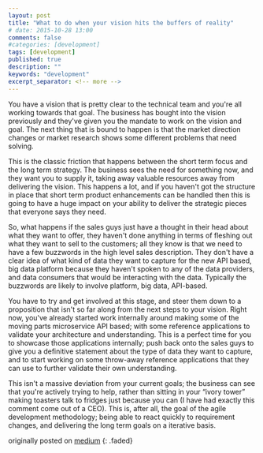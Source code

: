 ```yaml
---
layout: post
title: "What to do when your vision hits the buffers of reality"
# date: 2015-10-28 13:00
comments: false
#categories: [development]
tags: [development]
published: true
description: ""
keywords: "development"
excerpt_separator: <!-- more -->
---
```


You have a vision that is pretty clear to the technical team and you're all working towards that goal. The business has bought into the vision previously and they've given you the mandate to work on the vision and goal. The next thing that is bound to happen is that the market direction changes or market research shows some different problems that need solving.

<!-- more -->

This is the classic friction that happens between the short term focus and the long term strategy. The business sees the need for something now, and they want you to supply it, taking away valuable resources away from delivering the vision. This happens a lot, and if you haven't got the structure in place that short term product enhancements can be handled then this is going to have a huge impact on your ability to deliver the strategic pieces that everyone says they need.

So, what happens if the sales guys just have a thought in their head about what they want to offer, they haven't done anything in terms of fleshing out what they want to sell to the customers; all they know is that we need to have a few buzzwords in the high level sales description. They don't have a clear idea of what kind of data they want to capture for the new API based, big data platform because they haven't spoken to any of the data providers, and data consumers that would be interacting with the data. Typically the buzzwords are likely to involve platform, big data, API-based.

You have to try and get involved at this stage, and steer them down to a proposition that isn't so far along from the next steps to your vision. Right now, you've already started work internally around making some of the moving parts microservice API based; with some reference applications to validate your architecture and understanding. This is a perfect time for you to showcase those applications internally; push back onto the sales guys to give you a definitive statement about the type of data they want to capture, and to start working on some throw-away reference applications that they can use to further validate their own understanding.

This isn't a massive deviation from your current goals; the business can see that you're actively trying to help, rather than sitting in your “ivory tower” making toasters talk to fridges just because you can (I have had exactly this comment come out of a CEO). This is, after all, the goal of the agile development methodology; being able to react quickly to requirement changes, and delivering the long term goals on a iterative basis.

originally posted on [medium](https://medium.com/order-from-ambiguity/what-to-do-when-your-vision-hits-the-buffers-of-reality-cb76115ebaf0)
{: .faded}